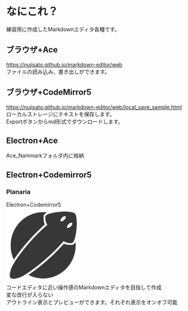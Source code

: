 # なにこれ？
練習用に作成したMarkdownエディタ各種です。

## ブラウザ+Ace
https://nujisato.github.io/markdown-editor/web    
ファイルの読み込み、書き出しができます。

## ブラウザ+CodeMirror5
https://nujisato.github.io/markdown-editor/web/local_save_sample.html  
ローカルストレージにテキストを保存します。  
Exportボタンからmd形式でダウンロードします。

## Electron+Ace
Ace_Nammarkフォルダ内に格納

## Electron+Codemirror5
### Planaria
Electron+Codemirror5  
<img src="./Planaria/src/icon.png" width="200">  
コードエディタに近い操作感のMarkdownエディタを目指して作成  
変な改行が入らない  
アウトライン表示とプレビューができます。それぞれ表示をオンオフ可能
